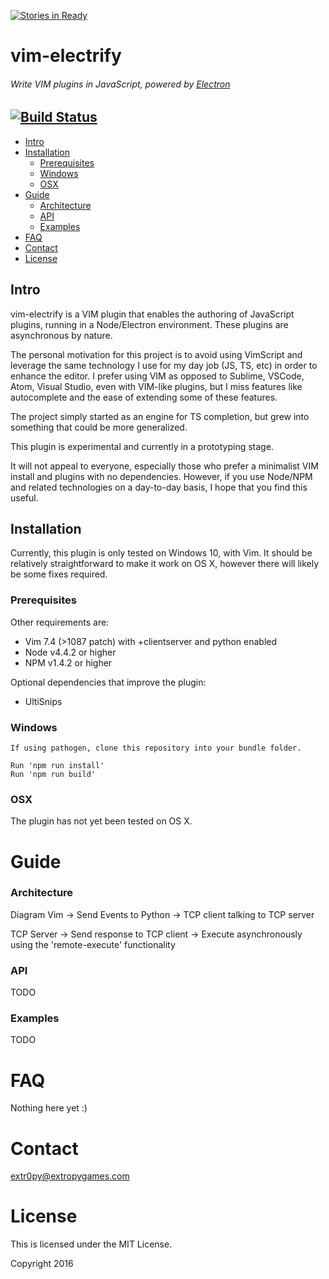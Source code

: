 [![Stories in Ready](https://badge.waffle.io/extr0py/vim-electrify.png?label=ready&title=Ready)](https://waffle.io/extr0py/vim-electrify)
# vim-electrify
###### Write VIM plugins in JavaScript, powered by [Electron](http://electron.atom.io)
[![Build Status](https://travis-ci.org/extr0py/vim-electrify.svg?branch=master)](https://travis-ci.org/extr0py/vim-electrify)
---------------------------------------------------

- [Intro](#intro)
- [Installation](#installation)
    - [Prerequisites](#prerequisites)
    - [Windows](#windows)
    - [OSX](#osx)
- [Guide](#guide)
    - [Architecture](#architecture)
    - [API](#api)
    - [Examples](#examples)
- [FAQ](#faq)
- [Contact](#contact)
- [License](#license)

Intro
-----

vim-electrify is a VIM plugin that enables the authoring of JavaScript plugins,
running in a Node/Electron environment. These plugins are asynchronous by nature.

The personal motivation for this project is to avoid using VimScript and leverage
the same technology I use for my day job (JS, TS, etc) in order to enhance the editor.
I prefer using VIM as opposed to Sublime, VSCode, Atom, Visual Studio, even with VIM-like
plugins, but I miss features like autocomplete and the ease of extending some of these features.

The project simply started as an engine for TS completion, but grew into something that could
be more generalized.

This plugin is experimental and currently in a prototyping stage.

It will not appeal to everyone, especially those who prefer a minimalist VIM install and plugins
with no dependencies. However, if you use Node/NPM and related technologies on a day-to-day basis,
I hope that you find this useful.

Installation
------------

Currently, this plugin is only tested on Windows 10, with Vim. It should be 
relatively straightforward to make it work on OS X, however there will likely
be some fixes required.

### Prerequisites

Other requirements are:
- Vim 7.4 (>1087 patch) with +clientserver and python enabled
- Node v4.4.2 or higher
- NPM v1.4.2 or higher

Optional dependencies that improve the plugin:
- UltiSnips

### Windows

    If using pathogen, clone this repository into your bundle folder.

    Run 'npm run install'
    Run 'npm run build'

### OSX

The plugin has not yet been tested on OS X.

Guide
=====

### Architecture

Diagram
Vim -> Send Events to Python -> TCP client talking to TCP server

TCP Server -> Send response to TCP client -> Execute asynchronously using the 'remote-execute' functionality

### API

TODO

### Examples

TODO

FAQ
===

Nothing here yet :)

Contact
=======

extr0py@extropygames.com

License
=======

This is licensed under the MIT License.

Copyright 2016 
